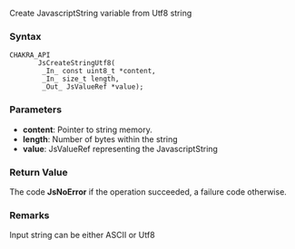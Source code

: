 Create JavascriptString variable from Utf8 string
### Syntax 
```
CHAKRA_API
       JsCreateStringUtf8(
        _In_ const uint8_t *content,
        _In_ size_t length,
        _Out_ JsValueRef *value);
```
### Parameters 
* __content__: Pointer to string memory.
* __length__: Number of bytes within the string
* __value__: JsValueRef representing the JavascriptString


### Return Value 
The code **JsNoError** if the operation succeeded, a failure code otherwise.
### Remarks 
Input string can be either ASCII or Utf8
